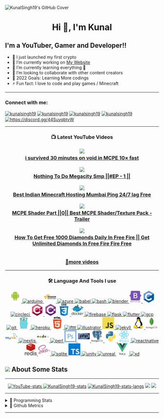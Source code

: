![KunalSingh19's GitHub Cover](https://cool-cover.up.railway.app/cover.png?username=KunalSingh19&text=Hi,+I'm+KunalSingh19&pattern=p2)
<h1 align="center">Hi 👋, I'm Kunal</h1>

<h2>I'm a YouTuber, Gamer and Developer!!</h2>

- 🔭 I just launched my first crypto
- 🔭 I’m currently working on [My Website](https://KunalSingh19.tech)
- 🌱 I’m currently learning everything 🤣
- 👯 I’m looking to collaborate with other content creators
- 🥅 2022 Goals: Learning More codings 
- ⚡ Fun fact: I love to code and play games / Minecraft

---

<h3 align="centre">Connect with me:</h3>
<p align="centre">
<a href="https://codepen.io/kunalsingh19" target="blank"><img align="center" src="https://raw.githubusercontent.com/rahuldkjain/github-profile-readme-generator/master/src/images/icons/Social/codepen.svg" alt="kunalsingh19" height="30" width="40" /></a>
<a href="https://codesandbox.com/kunalsingh19" target="blank"><img align="center" src="https://raw.githubusercontent.com/rahuldkjain/github-profile-readme-generator/master/src/images/icons/Social/codesandbox.svg" alt="kunalsingh19" height="30" width="40" /></a>
<a href="https://kaggle.com/kunalsingh19" target="blank"><img align="center" src="https://raw.githubusercontent.com/rahuldkjain/github-profile-readme-generator/master/src/images/icons/Social/kaggle.svg" alt="kunalsingh19" height="30" width="40" /></a>
<a href="https://www.youtube.com/c/kunalsingh19" target="blank"><img align="center" src="https://raw.githubusercontent.com/rahuldkjain/github-profile-readme-generator/master/src/images/icons/Social/youtube.svg" alt="kunalsingh19" height="30" width="40" /></a>
<a href="https://discord.gg/https://discord.gg/44SuyqbtvW" target="blank"><img align="center" src="https://raw.githubusercontent.com/rahuldkjain/github-profile-readme-generator/master/src/images/icons/Social/discord.svg" alt="https://discord.gg/44SuyqbtvW" height="30" width="40" /></a>
</p>

---
<div align="center">
<h3> 📺 Latest YouTube Videos <h3>
<!-- YOUTUBE:START --><div align="centre"> <a href="https://www.youtube.com/watch?v=dj-PPB5tMjw"> <img width="125px" src="https://i.ytimg.com/vi/dj-PPB5tMjw/mqdefault.jpg"> </a> <br> <a size="10px" href="https://www.youtube.com/watch?v=dj-PPB5tMjw">i survived 30 minutes on void in MCPE 10× fast</a> <br> <br> </div><div align="centre"> <a href="https://www.youtube.com/watch?v=Gkm2LcaArsM"> <img width="125px" src="https://i.ytimg.com/vi/Gkm2LcaArsM/mqdefault.jpg"> </a> <br> <a size="10px" href="https://www.youtube.com/watch?v=Gkm2LcaArsM">Nothing To Do Megacity Smp ||#EP - 1 ||</a> <br> <br> </div><div align="centre"> <a href="https://www.youtube.com/watch?v=j4dsNR9SKXA"> <img width="125px" src="https://i.ytimg.com/vi/j4dsNR9SKXA/mqdefault.jpg"> </a> <br> <a size="10px" href="https://www.youtube.com/watch?v=j4dsNR9SKXA">Best Indian Minecraft Hosting Mumbai Ping 24/7 lag Free</a> <br> <br> </div><div align="centre"> <a href="https://www.youtube.com/watch?v=eExan5C3LlU"> <img width="125px" src="https://i.ytimg.com/vi/eExan5C3LlU/mqdefault.jpg"> </a> <br> <a size="10px" href="https://www.youtube.com/watch?v=eExan5C3LlU">MCPE Shader Part ||0|| Best MCPE Shader/Texture Pack - Trailer</a> <br> <br> </div><div align="centre"> <a href="https://www.youtube.com/watch?v=_Em6N9wl5uQ"> <img width="125px" src="https://i.ytimg.com/vi/_Em6N9wl5uQ/mqdefault.jpg"> </a> <br> <a size="10px" href="https://www.youtube.com/watch?v=_Em6N9wl5uQ">How To Get Free 1000 Diamonds Daily In Free Fire || Get Unlimited Diamonds In Free Fire Fire Free</a> <br> <br> </div><!-- YOUTUBE:END -->
<br>
<a href="https://youtube.com/KunalSingh19">🥀more videos</a>
</div>

---

<div align="center">
<h3>🛠 Language And Tools I use</h3>

<p align="centre"> <a href="https://developer.android.com" target="_blank" rel="noreferrer"> <img src="https://raw.githubusercontent.com/devicons/devicon/master/icons/android/android-original-wordmark.svg" alt="android" width="40" height="40"/> </a> <a href="https://www.arduino.cc/" target="_blank" rel="noreferrer"> <img src="https://cdn.worldvectorlogo.com/logos/arduino-1.svg" alt="arduino" width="40" height="40"/> </a> <a href="https://aws.amazon.com" target="_blank" rel="noreferrer"> <img src="https://raw.githubusercontent.com/devicons/devicon/master/icons/amazonwebservices/amazonwebservices-original-wordmark.svg" alt="aws" width="40" height="40"/> </a> <a href="https://azure.microsoft.com/en-in/" target="_blank" rel="noreferrer"> <img src="https://www.vectorlogo.zone/logos/microsoft_azure/microsoft_azure-icon.svg" alt="azure" width="40" height="40"/> </a> <a href="https://babeljs.io/" target="_blank" rel="noreferrer"> <img src="https://www.vectorlogo.zone/logos/babeljs/babeljs-icon.svg" alt="babel" width="40" height="40"/> </a> <a href="https://www.gnu.org/software/bash/" target="_blank" rel="noreferrer"> <img src="https://www.vectorlogo.zone/logos/gnu_bash/gnu_bash-icon.svg" alt="bash" width="40" height="40"/> </a> <a href="https://www.blender.org/" target="_blank" rel="noreferrer"> <img src="https://download.blender.org/branding/community/blender_community_badge_white.svg" alt="blender" width="40" height="40"/> </a> <a href="https://getbootstrap.com" target="_blank" rel="noreferrer"> <img src="https://raw.githubusercontent.com/devicons/devicon/master/icons/bootstrap/bootstrap-plain-wordmark.svg" alt="bootstrap" width="40" height="40"/> </a> <a href="https://www.cprogramming.com/" target="_blank" rel="noreferrer"> <img src="https://raw.githubusercontent.com/devicons/devicon/master/icons/c/c-original.svg" alt="c" width="40" height="40"/> </a> <a href="https://circleci.com" target="_blank" rel="noreferrer"> <img src="https://www.vectorlogo.zone/logos/circleci/circleci-icon.svg" alt="circleci" width="40" height="40"/> </a> <a href="https://www.w3schools.com/cpp/" target="_blank" rel="noreferrer"> <img src="https://raw.githubusercontent.com/devicons/devicon/master/icons/cplusplus/cplusplus-original.svg" alt="cplusplus" width="40" height="40"/> </a> <a href="https://www.w3schools.com/cs/" target="_blank" rel="noreferrer"> <img src="https://raw.githubusercontent.com/devicons/devicon/master/icons/csharp/csharp-original.svg" alt="csharp" width="40" height="40"/> </a> <a href="https://www.w3schools.com/css/" target="_blank" rel="noreferrer"> <img src="https://raw.githubusercontent.com/devicons/devicon/master/icons/css3/css3-original-wordmark.svg" alt="css3" width="40" height="40"/> </a> <a href="https://www.docker.com/" target="_blank" rel="noreferrer"> <img src="https://raw.githubusercontent.com/devicons/devicon/master/icons/docker/docker-original-wordmark.svg" alt="docker" width="40" height="40"/> </a> <a href="https://firebase.google.com/" target="_blank" rel="noreferrer"> <img src="https://www.vectorlogo.zone/logos/firebase/firebase-icon.svg" alt="firebase" width="40" height="40"/> </a> <a href="https://flask.palletsprojects.com/" target="_blank" rel="noreferrer"> <img src="https://www.vectorlogo.zone/logos/pocoo_flask/pocoo_flask-icon.svg" alt="flask" width="40" height="40"/> </a> <a href="https://flutter.dev" target="_blank" rel="noreferrer"> <img src="https://www.vectorlogo.zone/logos/flutterio/flutterio-icon.svg" alt="flutter" width="40" height="40"/> </a> <a href="https://cloud.google.com" target="_blank" rel="noreferrer"> <img src="https://www.vectorlogo.zone/logos/google_cloud/google_cloud-icon.svg" alt="gcp" width="40" height="40"/> </a> <a href="https://git-scm.com/" target="_blank" rel="noreferrer"> <img src="https://www.vectorlogo.zone/logos/git-scm/git-scm-icon.svg" alt="git" width="40" height="40"/> </a> <a href="https://golang.org" target="_blank" rel="noreferrer"> <img src="https://raw.githubusercontent.com/devicons/devicon/master/icons/go/go-original.svg" alt="go" width="40" height="40"/> </a> <a href="https://heroku.com" target="_blank" rel="noreferrer"> <img src="https://www.vectorlogo.zone/logos/heroku/heroku-icon.svg" alt="heroku" width="40" height="40"/> </a> <a href="https://www.w3.org/html/" target="_blank" rel="noreferrer"> <img src="https://raw.githubusercontent.com/devicons/devicon/master/icons/html5/html5-original-wordmark.svg" alt="html5" width="40" height="40"/> </a> <a href="https://ifttt.com/" target="_blank" rel="noreferrer"> <img src="https://www.vectorlogo.zone/logos/ifttt/ifttt-ar21.svg" alt="ifttt" width="40" height="40"/> </a> <a href="https://www.adobe.com/in/products/illustrator.html" target="_blank" rel="noreferrer"> <img src="https://www.vectorlogo.zone/logos/adobe_illustrator/adobe_illustrator-icon.svg" alt="illustrator" width="40" height="40"/> </a> <a href="https://developer.mozilla.org/en-US/docs/Web/JavaScript" target="_blank" rel="noreferrer"> <img src="https://raw.githubusercontent.com/devicons/devicon/master/icons/javascript/javascript-original.svg" alt="javascript" width="40" height="40"/> </a> <a href="https://jekyllrb.com/" target="_blank" rel="noreferrer"> <img src="https://www.vectorlogo.zone/logos/jekyllrb/jekyllrb-icon.svg" alt="jekyll" width="40" height="40"/> </a> <a href="https://www.linux.org/" target="_blank" rel="noreferrer"> <img src="https://raw.githubusercontent.com/devicons/devicon/master/icons/linux/linux-original.svg" alt="linux" width="40" height="40"/> </a> <a href="https://www.mongodb.com/" target="_blank" rel="noreferrer"> <img src="https://raw.githubusercontent.com/devicons/devicon/master/icons/mongodb/mongodb-original-wordmark.svg" alt="mongodb" width="40" height="40"/> </a> <a href="https://www.mysql.com/" target="_blank" rel="noreferrer"> <img src="https://raw.githubusercontent.com/devicons/devicon/master/icons/mysql/mysql-original-wordmark.svg" alt="mysql" width="40" height="40"/> </a> <a href="https://nextjs.org/" target="_blank" rel="noreferrer"> <img src="https://cdn.worldvectorlogo.com/logos/nextjs-2.svg" alt="nextjs" width="40" height="40"/> </a> <a href="https://nodejs.org" target="_blank" rel="noreferrer"> <img src="https://raw.githubusercontent.com/devicons/devicon/master/icons/nodejs/nodejs-original-wordmark.svg" alt="nodejs" width="40" height="40"/> </a> <a href="https://www.perl.org/" target="_blank" rel="noreferrer"> <img src="https://api.iconify.design/logos-perl.svg" alt="perl" width="40" height="40"/> </a> <a href="https://www.photoshop.com/en" target="_blank" rel="noreferrer"> <img src="https://raw.githubusercontent.com/devicons/devicon/master/icons/photoshop/photoshop-line.svg" alt="photoshop" width="40" height="40"/> </a> <a href="https://www.php.net" target="_blank" rel="noreferrer"> <img src="https://raw.githubusercontent.com/devicons/devicon/master/icons/php/php-original.svg" alt="php" width="40" height="40"/> </a> <a href="https://www.postgresql.org" target="_blank" rel="noreferrer"> <img src="https://raw.githubusercontent.com/devicons/devicon/master/icons/postgresql/postgresql-original-wordmark.svg" alt="postgresql" width="40" height="40"/> </a> <a href="https://www.python.org" target="_blank" rel="noreferrer"> <img src="https://raw.githubusercontent.com/devicons/devicon/master/icons/python/python-original.svg" alt="python" width="40" height="40"/> </a> <a href="https://reactjs.org/" target="_blank" rel="noreferrer"> <img src="https://raw.githubusercontent.com/devicons/devicon/master/icons/react/react-original-wordmark.svg" alt="react" width="40" height="40"/> </a> <a href="https://reactnative.dev/" target="_blank" rel="noreferrer"> <img src="https://reactnative.dev/img/header_logo.svg" alt="reactnative" width="40" height="40"/> </a> <a href="https://redis.io" target="_blank" rel="noreferrer"> <img src="https://raw.githubusercontent.com/devicons/devicon/master/icons/redis/redis-original-wordmark.svg" alt="redis" width="40" height="40"/> </a> <a href="https://sass-lang.com" target="_blank" rel="noreferrer"> <img src="https://raw.githubusercontent.com/devicons/devicon/master/icons/sass/sass-original.svg" alt="sass" width="40" height="40"/> </a> <a href="https://www.sqlite.org/" target="_blank" rel="noreferrer"> <img src="https://www.vectorlogo.zone/logos/sqlite/sqlite-icon.svg" alt="sqlite" width="40" height="40"/> </a> <a href="https://www.typescriptlang.org/" target="_blank" rel="noreferrer"> <img src="https://raw.githubusercontent.com/devicons/devicon/master/icons/typescript/typescript-original.svg" alt="typescript" width="40" height="40"/> </a> <a href="https://unity.com/" target="_blank" rel="noreferrer"> <img src="https://www.vectorlogo.zone/logos/unity3d/unity3d-icon.svg" alt="unity" width="40" height="40"/> </a> <a href="https://unrealengine.com/" target="_blank" rel="noreferrer"> <img src="https://raw.githubusercontent.com/kenangundogan/fontisto/036b7eca71aab1bef8e6a0518f7329f13ed62f6b/icons/svg/brand/unreal-engine.svg" alt="unreal" width="40" height="40"/> </a> <a href="https://vuejs.org/" target="_blank" rel="noreferrer"> <img src="https://raw.githubusercontent.com/devicons/devicon/master/icons/vuejs/vuejs-original-wordmark.svg" alt="vuejs" width="40" height="40"/> </a> <a href="https://www.adobe.com/products/xd.html" target="_blank" rel="noreferrer"> <img src="https://cdn.worldvectorlogo.com/logos/adobe-xd.svg" alt="xd" width="40" height="40"/> </a> </p>

</div>


## <img src="https://media0.giphy.com/media/cNZqrH5IzOG0xrlWks/giphy.gif?cid=ecf05e47map255q427en9uprqc1sb0unjq5k4fnqg5pmhhs4&rid=giphy.gif&ct=s" width="50px"> About Some Stats

---

<div align="center">

<a href="#"><img height="150em" src="https://youtube-stats-card.vercel.app/api?channelid=UCb_c2IhWw5rOQ2VoGUiKHEw&layout=extruded" alt="YouTube-stats"/> </a>
<a href="#"><img height="150em" src="https://github-readme-stats.vercel.app/api/?username=KunalSingh19&layout=compact&show_icon=true&theme=algolia" alt="KunalSingh19-stats"/></a>
<a href="#"><img height="150em" src="https://github-readme-stats.vercel.app/api/top-langs/?username=KunalSingh19&layout=compact&show_icon=true&theme=algolia" alt="KunalSingh19-stats-langs"/></a>
<a href="#">  <img src="http://github-readme-streak-stats.herokuapp.com?user=KunalSingh19&theme=algolia&background=0d1117&hide_border=true" /></a>
<a href="#">  <img src="https://activity-graph.herokuapp.com/graph?username=KunalSingh19&theme=react-dark"/></a>
  <!-- <img src="https://peaceful-beyond-61134.herokuapp.com/graph?username=KunalSingh19&theme=react-dark"/> -->
</div>

---

<details>
  <summary>📖 Programming Stats</summary>

<!--START_SECTION:waka-->
![Lines of code](https://img.shields.io/badge/From%20Hello%20World%20I%27ve%20Written--25%20Thousand%20lines%20of%20code-blue)

**🐱 My GitHub Data** 

> 🏆 54 Contributions in the Year 2022
 > 
> 📦 67.0 kB Used in GitHub's Storage 
 > 
> 🚫 Not Opted to Hire
 > 
> 📜 16 Public Repositories 
 > 
> 🔑 5 Private Repositories  
 > 
**I'm an Early 🐤** 

```text
🌞 Morning    46 commits     ██░░░░░░░░░░░░░░░░░░░░░░░   10.36% 
🌆 Daytime    208 commits    ███████████░░░░░░░░░░░░░░   46.85% 
🌃 Evening    187 commits    ██████████░░░░░░░░░░░░░░░   42.12% 
🌙 Night      3 commits      ░░░░░░░░░░░░░░░░░░░░░░░░░   0.68%

```
📅 **I'm Most Productive on Monday** 

```text
Monday       129 commits    ███████░░░░░░░░░░░░░░░░░░   29.05% 
Tuesday      65 commits     ███░░░░░░░░░░░░░░░░░░░░░░   14.64% 
Wednesday    67 commits     ███░░░░░░░░░░░░░░░░░░░░░░   15.09% 
Thursday     33 commits     █░░░░░░░░░░░░░░░░░░░░░░░░   7.43% 
Friday       73 commits     ████░░░░░░░░░░░░░░░░░░░░░   16.44% 
Saturday     52 commits     ███░░░░░░░░░░░░░░░░░░░░░░   11.71% 
Sunday       25 commits     █░░░░░░░░░░░░░░░░░░░░░░░░   5.63%

```


📊 **This Week I Spent My Time On** 

```text
⌚︎ Time Zone: Asia/Kolkata

💬 Programming Languages: 
No Activity Tracked This Week

🔥 Editors: 
No Activity Tracked This Week

🐱‍💻 Projects: 
No Activity Tracked This Week

💻 Operating System: 
No Activity Tracked This Week

```

**I Mostly Code in HTML** 

```text
HTML                     4 repos             ██████░░░░░░░░░░░░░░░░░░░   25.0% 
JavaScript               4 repos             ██████░░░░░░░░░░░░░░░░░░░   25.0% 
Shell                    2 repos             ███░░░░░░░░░░░░░░░░░░░░░░   12.5% 
CSS                      1 repo              █░░░░░░░░░░░░░░░░░░░░░░░░   6.25% 
EJS                      1 repo              █░░░░░░░░░░░░░░░░░░░░░░░░   6.25%

```


**Timeline**

![Chart not found](https://raw.githubusercontent.com/KunalSingh19/KunalSingh19/main/charts/bar_graph.png) 


 Last Updated on 03/01/2022
<!--END_SECTION:waka-->
</details>

<details>
<summary>📑 Github Metrics</summary>

<p align="centre">
<img src="https://kunalsingh19.tech/metrics/github-metrics.svg" alt="metrics"></img>
</p>

</details>

---


